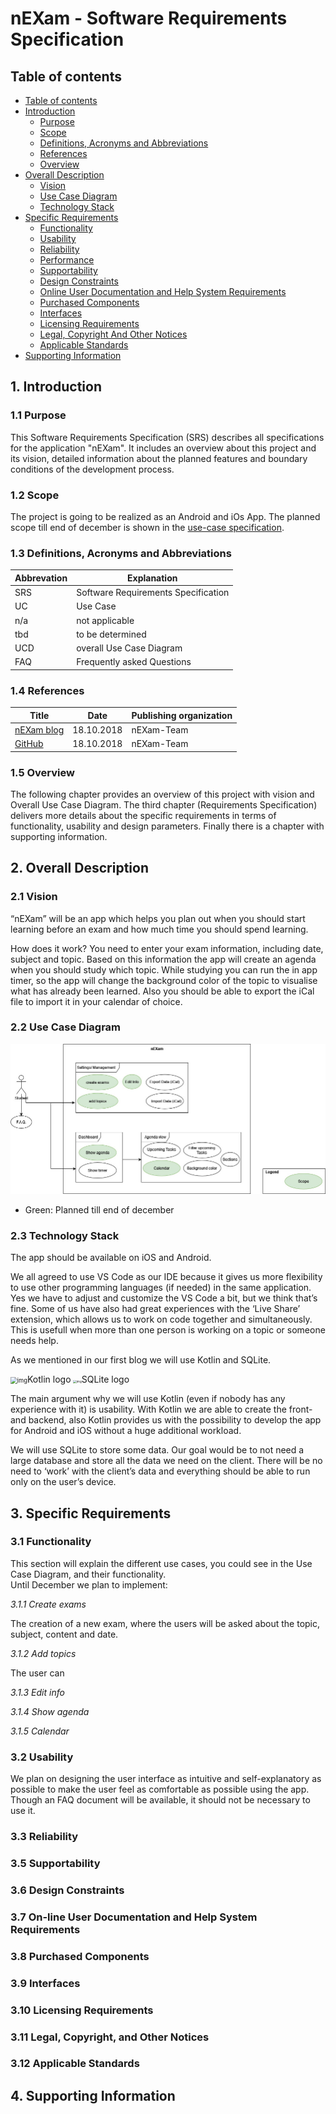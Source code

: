 # nEXam - Software Requirements Specification 

## Table of contents
- [Table of contents](#table-of-contents)
- [Introduction](#1-introduction)
    - [Purpose](#11-purpose)
    - [Scope](#12-scope)
    - [Definitions, Acronyms and Abbreviations](#13-definitions-acronyms-and-abbreviations)
    - [References](#14-references)
    - [Overview](#15-overview)
- [Overall Description](#2-overall-description)
    - [Vision](#21-vision)
    - [Use Case Diagram](#22-use-case-diagram)
	- [Technology Stack](#23-technology-stack)
- [Specific Requirements](#3-specific-requirements)
    - [Functionality](#31-functionality)
    - [Usability](#32-usability)
    - [Reliability](#33-reliability)
    - [Performance](#34-performance)
    - [Supportability](#35-supportability)
    - [Design Constraints](#36-design-constraints)
    - [Online User Documentation and Help System Requirements](#37-on-line-user-documentation-and-help-system-requirements)
    - [Purchased Components](#purchased-components)
    - [Interfaces](#39-interfaces)
    - [Licensing Requirements](#310-licensing-requirements)
    - [Legal, Copyright And Other Notices](#311-legal-copyright-and-other-notices)
    - [Applicable Standards](#312-applicable-standards)
- [Supporting Information](#4-supporting-information)

## 1. Introduction

### 1.1 Purpose
This Software Requirements Specification (SRS) describes all specifications for the application "nEXam". It includes an overview about this project and its vision, detailed information about the planned features and boundary conditions of the development process.


### 1.2 Scope
The project is going to be realized as an Android and iOs App. The planned scope till end of december is shown in the [use-case specification](https://github.com/Calco2001/nEXam/blob/main/docs/Use-Case%20Specification.md#1-use-case).

<!--*<!--Actors of this App can be users or moderators.*-->

<!--*Planned Subsystems are:*--> 

<!--*Notice Board:  
The notice board is the essential part of the user interface. Game sessions should be visualized as postings including relevant information about the session. Those should be partly standardized by a form with a free text option for specifics. The data must be stored accordingly.*-->

<!--*Account System:  
Users can create accounts so sessions can be connected to a person as well as to join requests. User data must be stored alongside the posting data.*-->

<!--*Friend List and User Rating:  
Once the account system is created there will be the option to mark users as favorites. Also users or game sessions should get a rating to counter abuse.*-->

<!--*Connecting People:  
The host of a game session has to be notified when someone wants to join their game. Both must then be able to get in touch to organize the details, so messages between the host and the guest have to be enabled. This could be done via automated emails or a custom in-app system. For this an account system is needed.*-->

<!--*Storing Data:  
User data for accounts and possibly profiles has to be stored. Also the game sessions have to be stored as datasets containing the form contents and possibly contact data. The data storage will form the foundation for the visualization, account system and the search feature.*-->

<!--*Finding your Game:  
We need a tag system so everyone looking to join a game can search for the kind of games they are interested in. Possibly other aspects can be searchable, such as place or date. Tags must be stored and a search function developed.*--> 

### 1.3 Definitions, Acronyms and Abbreviations
| Abbrevation | Explanation                         |
| ----------- | ----------------------------------- |
| SRS         | Software Requirements Specification |
| UC          | Use Case                            |
| n/a         | not applicable                      |
| tbd         | to be determined                    |
| UCD         | overall Use Case Diagram            |
| FAQ         | Frequently asked Questions          |

### 1.4 References

| Title                                               |    Date    | Publishing organization |
| --------------------------------------------------- | :--------: | ----------------------- |
| [nEXam blog](https://nexam955203221.wordpress.com/) | 18.10.2018 | nEXam-Team              |
| [GitHub](https://github.com/Calco2001/nEXam)        | 18.10.2018 | nEXam-Team              |


### 1.5 Overview
The following chapter provides an overview of this project with vision and Overall Use Case Diagram. The third chapter (Requirements Specification) delivers more details about the specific requirements in terms of functionality, usability and design parameters. Finally there is a chapter with supporting information. 
    
## 2. Overall Description

### 2.1 Vision

“nEXam” will be an app which helps you plan out when you should start learning before an exam and how much time you should spend learning. 

How does it work?
You need to enter your exam information, including date, subject and  topic. Based on this information the app will create an agenda when you  should study which topic. While studying you can run the in app timer,  so the app will change the background color of the topic to visualise  what has already been learned. Also you should be able to export the  iCal file to import it in your calendar of choice.

### 2.2 Use Case Diagram

![OUCD](https://github.com/Calco2001/nEXam/blob/main/docs/use%20case%20diagram.jpg)

- Green: Planned till end of december

  <!--Yellow: Planned till end of june-->

### 2.3 Technology Stack
The app should be available on iOS and Android.

We all agreed to use VS Code as our IDE because it gives us more  flexibility to use other programming languages (if needed) in the same  application. Yes we have to adjust and customize the VS Code a bit, but  we think that’s fine. Some of us have also had great experiences with  the ‘Live Share’ extension, which allows us to work on code together and simultaneously. This is usefull when more than one person is working on a topic or someone needs help. 

As we mentioned in our first blog we will use Kotlin and SQLite. 

<img src="https://nexam955203221.files.wordpress.com/2021/10/kotlin_250x250-1.png?w=158" alt="img" style="zoom:67%;" />Kotlin logo	 <img src="https://nexam955203221.files.wordpress.com/2021/10/1504193333_sqlite_editor_logo.jpg?w=230" alt="img" style="zoom: 33%;" />SQLite logo

The main argument why we will use Kotlin (even if nobody has any  experience with it) is usability. With Kotlin we are able to create the  front- and backend, also Kotlin provides us with the possibility to  develop the app for Android and iOS without a huge additional workload.

We will use SQLite to store some data. Our goal would be to not need a large database and store all the data we need on the client. There will be no need to ‘work’ with the client’s data and everything should be  able to run only on the user’s device. 

## 3. Specific Requirements

### 3.1 Functionality
This section will explain the different use cases, you could see in the Use Case Diagram, and their functionality.  
Until December we plan to implement:

<!--TODO: Add infos for planned use cases-->

*3.1.1 Create exams*

The creation of a new exam, where the users will be asked about the topic, subject, content and date.

*3.1.2 Add topics*

The user can 

*3.1.3 Edit info*

*3.1.4 Show agenda*

*3.1.5 Calendar*

<!--Until June, we want to implement:-->

<!--*3.1.6 Joining a session*-->

<!--*3.1.7 Keeping track of your sessions*-->

<!--*3.1.8 Leaving a session*-->

<!--*3.1.9 Finding a session*-->

<!--*3.1.10 Getting in touch*-->

### 3.2 Usability
We plan on designing the user interface as intuitive and self-explanatory as possible to make the user feel as comfortable as possible using the app. Though an FAQ document will be available, it should not be necessary to use it.

#### <!--3.2.1 No training time needed-->
<!--Our goal is that a user installs the android application, opens it and is able to use all features without any explanation or help.-->

#### <!--3.2.2 Familiar Feeling-->
<!--We want to implement an app with familiar designs and functions. This way the user is able to interact in familiar ways with the app without having to get to know new interfaces.-->

### 3.3 Reliability

#### <!--3.3.1 Availability-->
<!--The server shall be available 95% of the time. This also means we have to figure out the "rush hours" of our app because the downtime of the server is only tolerable when as few as possible players want to use the app.-->

#### <!--3.3.2 Defect Rate-->
<!--Our goal is that we have no loss of any data. This is important so that the game sessions can carry on, even after a downtime of the server.-->

### <!--3.4 Perfomance-->

#### <!--3.4.1 Capacity-->
<!--The system should be able to manage thousands of requests. Also it should be possible to register as many users as necessary.-->

#### <!--3.4.2 Storage--> 
<!--Smartphones don't provide much storage. Therefore we are aiming to keep the needed storage as small as possible.-->

#### <!--3.4.3 App perfomance / Response time-->
<!--To provide the best App perfomance we aim to keep the response time as low as possible. This will make the user experience much better.-->

### 3.5 Supportability

#### <!--3.5.1 Coding Standards-->
<!--We are going to write the code by using all of the most common clean code standards. For example we will name our variables and methods by their functionalities. This will keep the code easy to read by everyone and make further developement much easier.-->

#### <!--3.5.2 Testing Strategy-->
<!--The application will have a high test coverage and all important functionalities and edge cases should be tested. Further mistakes in the implementation will be discovered instantly and it will be easy to locate the error.--> 

### 3.6 Design Constraints
<!--We are trying to provide a modern and easy to handle design for the UI aswell as for the architecture of our application. To achieve that the functionalities will be kept as modular as possible.-->

<!--Because we are progamming an Android App we chose Java as our programming language. Also we are using the common MVC-architecture to keep the front end and back end seperated. For a clean front end structure we use MVVM.-->
<!--To make the communication between the two parts easy, we will implement a RESTful-API between them which will provide the data in JSON-Format.--> 
<!--The supported Platforms will be:-->

<!--Android 4.4 and higher-->

<!--Java 8 and higher-->

### 3.7 On-line User Documentation and Help System Requirements
<!--The usage of the app should be as intuitive as possible so it won't need any further documentation. If the user needs some help we will implement a "Help"-Button in the App which includes a FAQ and a formular to contact the developement team.-->

### 3.8 Purchased Components
<!--We don't have any purchased components yet. If there will be purchased components in the future we will list them here.-->

### 3.9 Interfaces

#### <!--3.9.1 User Interfaces-->
<!--The User interfaces that will be implented are:-->

<!--Dashboard - lists all session and makes it possible to filter sessions-->

<!--Session Page - shows detailed information about the session and makes it possible to connect session attendants for example via messaging system-->

<!--Login - this page is used to log in--> 

<!--Register - provides a registration form-->

<!--Overwiew of personal sessions - shows all the sessions a user participates in-->

<!--Friend List - friends can be added-->

<!--Profile - makes it possible to post information about yourself, might provide messaging feature, also shows additional information about users (for example: Language, country, favorite games, etc.)-->

<!--Settings - shows the settings-->

#### <!--3.9.2 Hardware Interfaces-->
<!--(n/a)-->

#### <!--3.9.3 Software Interfaces-->
<!--The app will be runnable on Android 4.4 and higher. iOS won't be featured at the moment.-->

#### <!--3.9.4 Communication Interfaces-->
<!--The server and hardware will communicate using the http protocol.--> 

### 3.10 Licensing Requirements

### 3.11 Legal, Copyright, and Other Notices
<!--The logo is licensed to the Common Playground Team and is only allowed to use for the application. We do not take responsibilty for any incorrect data or errors in the application.-->

### 3.12 Applicable Standards
<!--The development will follow the common clean code standards and naming conventions. Also we will create a definition of d which will be added here as soon as its complete.-->

## 4. Supporting Information
<!--For any further information you can contact the Common Playground Team or check our [Common Playground Blog](http://commonplayground.wordpress.com).--> 
<!--The Team Members are:-->

<!--Celina Adam-->

<!--Inga Batton-->

<!--Nils Krehl--> 

<!--Denis Reibel-->

<!-- Picture-Link definitions: -->
